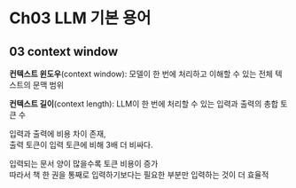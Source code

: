 # Ch03 LLM 기본 용어

## 03 context window

**컨텍스트 윈도우**(context window): 모델이 한 번에 처리하고 이해할 수 있는 전체 텍스트의 문맥 범위

**컨텍스트 길이**(context length): LLM이 한 번에 처리할 수 있는 입력과 출력의 총합 토큰 수

입력과 출력에 비용 차이 존재,  
출력 토큰이 입력 토큰에 비해 3배 더 비싸다.  

입력되는 문서 양이 많을수록 토큰 비용이 증가  
따라서 책 한 권을 통째로 입력하기보다는 필요한 부분만 입력하는 것이 더 효율적  
